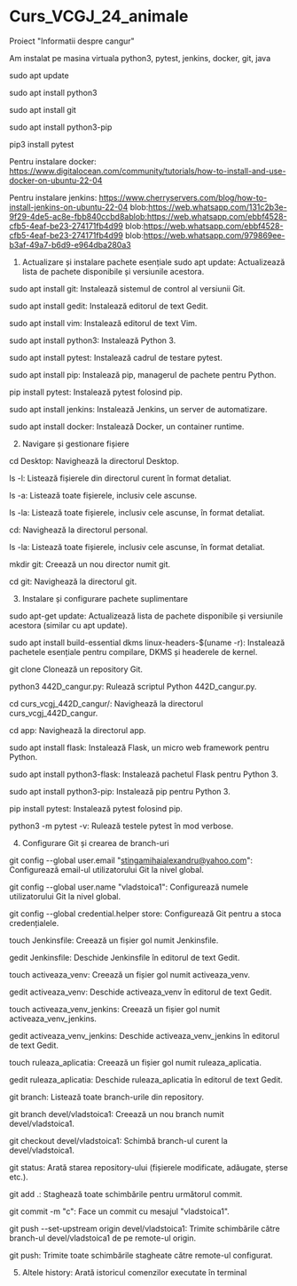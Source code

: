 # Curs_VCGJ_24_animale

Proiect "Informatii despre cangur"

Am instalat pe masina virtuala python3, pytest, jenkins, docker, git, java

sudo apt update

sudo apt install python3

sudo apt install git

sudo apt install python3-pip

pip3 install pytest

Pentru instalare docker: https://www.digitalocean.com/community/tutorials/how-to-install-and-use-docker-on-ubuntu-22-04

Pentru instalare jenkins: https://www.cherryservers.com/blog/how-to-install-jenkins-on-ubuntu-22-04
blob:https://web.whatsapp.com/131c2b3e-9f29-4de5-ac8e-fbb840ccbd8ablob:https://web.whatsapp.com/ebbf4528-cfb5-4eaf-be23-274171fb4d99
blob:https://web.whatsapp.com/ebbf4528-cfb5-4eaf-be23-274171fb4d99
blob:https://web.whatsapp.com/979869ee-b3af-49a7-b6d9-e964dba280a3




1. Actualizare și instalare pachete esențiale
sudo apt update: Actualizează lista de pachete disponibile și versiunile acestora.

sudo apt install git: Instalează sistemul de control al versiunii Git.

sudo apt install gedit: Instalează editorul de text Gedit.

sudo apt install vim: Instalează editorul de text Vim.

sudo apt install python3: Instalează Python 3.

sudo apt install pytest: Instalează cadrul de testare pytest.

sudo apt install pip: Instalează pip, managerul de pachete pentru Python.

pip install pytest: Instalează pytest folosind pip.

sudo apt install jenkins: Instalează Jenkins, un server de automatizare.

sudo apt install docker: Instalează Docker, un container runtime.




2. Navigare și gestionare fișiere

cd Desktop: Navighează la directorul Desktop.

ls -l: Listează fișierele din directorul curent în format detaliat.

ls -a: Listează toate fișierele, inclusiv cele ascunse.

ls -la: Listează toate fișierele, inclusiv cele ascunse, în format detaliat.

cd: Navighează la directorul personal.

ls -la: Listează toate fișierele, inclusiv cele ascunse, în format detaliat.

mkdir git: Creează un nou director numit git.

cd git: Navighează la directorul git.



3. Instalare și configurare pachete suplimentare

sudo apt-get update: Actualizează lista de pachete disponibile și versiunile acestora (similar cu apt update).

sudo apt install build-essential dkms linux-headers-$(uname -r): Instalează pachetele esențiale pentru compilare, DKMS și headerele de kernel.

git clone  Clonează un repository Git.

python3 442D_cangur.py: Rulează scriptul Python 442D_cangur.py.

cd curs_vcgj_442D_cangur/: Navighează la directorul curs_vcgj_442D_cangur.

cd app: Navighează la directorul app.

sudo apt install flask: Instalează Flask, un micro web framework pentru Python.

sudo apt install python3-flask: Instalează pachetul Flask pentru Python 3.

sudo apt install python3-pip: Instalează pip pentru Python 3.

pip install pytest: Instalează pytest folosind pip.

python3 -m pytest -v: Rulează testele pytest în mod verbose.

4. Configurare Git și crearea de branch-uri

git config --global user.email "stingamihaialexandru@yahoo.com": Configurează email-ul utilizatorului Git la nivel global.

git config --global user.name "vladstoica1": Configurează numele utilizatorului Git la nivel global.

git config --global credential.helper store: Configurează Git pentru a stoca credențialele.

touch Jenkinsfile: Creează un fișier gol numit Jenkinsfile.

gedit Jenkinsfile: Deschide Jenkinsfile în editorul de text Gedit.

touch activeaza_venv: Creează un fișier gol numit activeaza_venv.

gedit activeaza_venv: Deschide activeaza_venv în editorul de text Gedit.

touch activeaza_venv_jenkins: Creează un fișier gol numit activeaza_venv_jenkins.

gedit activeaza_venv_jenkins: Deschide activeaza_venv_jenkins în editorul de text Gedit.

touch ruleaza_aplicatia: Creează un fișier gol numit ruleaza_aplicatia.

gedit ruleaza_aplicatia: Deschide ruleaza_aplicatia în editorul de text Gedit.

git branch: Listează toate branch-urile din repository.

git branch devel/vladstoica1: Creează un nou branch numit devel/vladstoica1.

git checkout devel/vladstoica1: Schimbă branch-ul curent la devel/vladstoica1.

git status: Arată starea repository-ului (fișierele modificate, adăugate, șterse etc.).

git add .: Staghează toate schimbările pentru următorul commit.

git commit -m "c": Face un commit cu mesajul "vladstoica1".

git push --set-upstream origin devel/vladstoica1: Trimite schimbările către branch-ul devel/vladstoica1 de pe remote-ul origin.

git push: Trimite toate schimbările stagheate către remote-ul configurat.


5. Altele
history: Arată istoricul comenzilor executate în terminal
